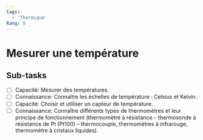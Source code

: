 ```yaml
---
tags:
  - 'Thermique'
Rang: 0
---
```


# Mesurer une température

## Sub-tasks

- [ ] Capacité: Mesurer des températures.
- [ ] Connaissance: Connaître les échelles de température : Celsius et Kelvin.
- [ ] Capacité: Choisir et utiliser un capteur de température.
- [ ] Connaissance: Connaître différents types de thermomètres et leur principe de fonctionnement (thermomètre à résistance – thermosonde à résistance de Pt (Pt100) – thermocouple, thermomètres à infrarouge, thermomètre à cristaux liquides).